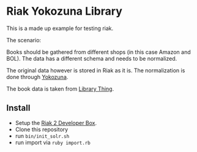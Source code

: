 # Riak Yokozuna Library

This is a made up example for testing riak.

The scenario:

Books should be gathered from different shops (in this case Amazon and BOL). The data has a different schema and needs to be normalized.

The original data however is stored in Riak as it is. The normalization is done through [Yokozuna](https://github.com/basho/yokozuna).

The book data is taken from [Library Thing](http://www.librarything.com/).

## Install

  - Setup the [Riak 2 Developer Box](https://github.com/basho-labs/riak-ruby-vagrant).
  - Clone this repository
  - run `bin/init_solr.sh`
  - run import via `ruby import.rb`

